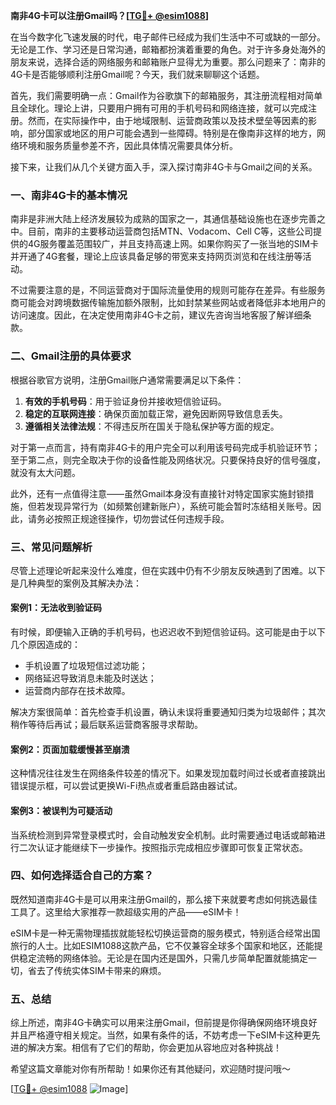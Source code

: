**南非4G卡可以注册Gmail吗？[[TG💪+ @esim1088](https://t.me/s/esim1088)]**

在当今数字化飞速发展的时代，电子邮件已经成为我们生活中不可或缺的一部分。无论是工作、学习还是日常沟通，邮箱都扮演着重要的角色。对于许多身处海外的朋友来说，选择合适的网络服务和邮箱账户显得尤为重要。那么问题来了：南非的4G卡是否能够顺利注册Gmail呢？今天，我们就来聊聊这个话题。

首先，我们需要明确一点：Gmail作为谷歌旗下的邮箱服务，其注册流程相对简单且全球化。理论上讲，只要用户拥有可用的手机号码和网络连接，就可以完成注册。然而，在实际操作中，由于地域限制、运营商政策以及技术壁垒等因素的影响，部分国家或地区的用户可能会遇到一些障碍。特别是在像南非这样的地方，网络环境和服务质量参差不齐，因此具体情况需要具体分析。

接下来，让我们从几个关键方面入手，深入探讨南非4G卡与Gmail之间的关系。

### **一、南非4G卡的基本情况**

南非是非洲大陆上经济发展较为成熟的国家之一，其通信基础设施也在逐步完善之中。目前，南非的主要移动运营商包括MTN、Vodacom、Cell C等，这些公司提供的4G服务覆盖范围较广，并且支持高速上网。如果你购买了一张当地的SIM卡并开通了4G套餐，理论上应该具备足够的带宽来支持网页浏览和在线注册等活动。

不过需要注意的是，不同运营商对于国际流量使用的规则可能存在差异。有些服务商可能会对跨境数据传输施加额外限制，比如封禁某些网站或者降低非本地用户的访问速度。因此，在决定使用南非4G卡之前，建议先咨询当地客服了解详细条款。

### **二、Gmail注册的具体要求**

根据谷歌官方说明，注册Gmail账户通常需要满足以下条件：

1. **有效的手机号码**：用于验证身份并接收短信验证码。
2. **稳定的互联网连接**：确保页面加载正常，避免因断网导致信息丢失。
3. **遵循相关法律法规**：不得违反所在国关于隐私保护等方面的规定。

对于第一点而言，持有南非4G卡的用户完全可以利用该号码完成手机验证环节；至于第二点，则完全取决于你的设备性能及网络状况。只要保持良好的信号强度，就没有太大问题。

此外，还有一点值得注意——虽然Gmail本身没有直接针对特定国家实施封锁措施，但若发现异常行为（如频繁创建新账户），系统可能会暂时冻结相关账号。因此，请务必按照正规途径操作，切勿尝试任何违规手段。

### **三、常见问题解析**

尽管上述理论听起来没什么难度，但在实践中仍有不少朋友反映遇到了困难。以下是几种典型的案例及其解决办法：

#### **案例1：无法收到验证码**
有时候，即便输入正确的手机号码，也迟迟收不到短信验证码。这可能是由于以下几个原因造成的：
- 手机设置了垃圾短信过滤功能；
- 网络延迟导致消息未能及时送达；
- 运营商内部存在技术故障。

解决方案很简单：首先检查手机设置，确认未误将重要通知归类为垃圾邮件；其次稍作等待后再试；最后联系运营商客服寻求帮助。

#### **案例2：页面加载缓慢甚至崩溃**
这种情况往往发生在网络条件较差的情况下。如果发现加载时间过长或者直接跳出错误提示框，可以尝试更换Wi-Fi热点或者重启路由器试试。

#### **案例3：被误判为可疑活动**
当系统检测到异常登录模式时，会自动触发安全机制。此时需要通过电话或邮箱进行二次认证才能继续下一步操作。按照指示完成相应步骤即可恢复正常状态。

### **四、如何选择适合自己的方案？**

既然知道南非4G卡是可以用来注册Gmail的，那么接下来就要考虑如何挑选最佳工具了。这里给大家推荐一款超级实用的产品——eSIM卡！

eSIM卡是一种无需物理插拔就能轻松切换运营商的服务模式，特别适合经常出国旅行的人士。比如ESIM1088这款产品，它不仅兼容全球多个国家和地区，还能提供稳定流畅的网络体验。无论是在国内还是国外，只需几步简单配置就能搞定一切，省去了传统实体SIM卡带来的麻烦。

### **五、总结**

综上所述，南非4G卡确实可以用来注册Gmail，但前提是你得确保网络环境良好并且严格遵守相关规定。当然，如果有条件的话，不妨考虑一下eSIM卡这种更先进的解决方案。相信有了它们的帮助，你会更加从容地应对各种挑战！

希望这篇文章能对你有所帮助！如果你还有其他疑问，欢迎随时提问哦～ 

[[TG💪+ @esim1088](https://t.me/s/esim1088) ![Image](https://i.postimg.cc/4NQfJmqS/Snipaste-2025-05-13-00-14-12.png)]